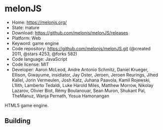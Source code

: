 # melonJS

- Home: https://melonjs.org/
- State: mature
- Download: https://github.com/melonjs/melonJS/releases
- Platform: Web
- Keyword: game engine
- Code repository: https://github.com/melonjs/melonJS.git (@created 2011, @stars 4253, @forks 582)
- Code language: JavaScript
- Code license: MIT
- Developer: Aaron McLeod, Andre Antonio Schmitz, Daniel Krueger, Ellison, Giwayume, insidiator, Jay Oster, Jeroen, Jeroen Reurings, Jihed Kallel, Jorin Vermeulen, Josh Katz, Juhana Paavola, Kamil Rojewski, L1lith, Lamberto Tedaldi, Luke Harold Miles, Matthew Morrow, Nikolay Lazarov, Olivier Biot, Rémy Boulanouar, Sean Muron, Shukant Pal, TheManuz, Wanja Pernath, Yosua Hamonangan

HTML5 game engine.

## Building
